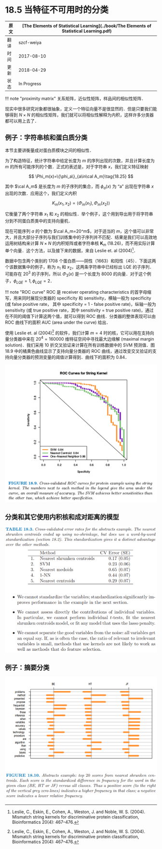 # 18.5 当特征不可用时的分类

| 原文   | [The Elements of Statistical Learning](../book/The Elements of Statistical Learning.pdf) |
| ---- | ---------------------------------------- |
| 翻译   | szcf-weiya                               |
| 时间   | 2017-08-10                    |
|更新|2018-04-29|
|状态|In Progress|

!!! note "proximity matrix"
    关系矩阵，近似性矩阵，样品间的相似性矩阵．

现实中很多研究对象都很抽象，定义一个特征向量不是很显然的．但是只要我们能够得到 $N\times N$ 的相似性矩阵，我们就可以将相似性解释为内积，这样许多分类器都可以用上去了．

## 例子：字符串核和蛋白质分类

本节主要讲衡量成对蛋白质模块之间的相似性．

为了构造特征，统计字符串中给定长度为 $m$ 的序列出现的次数，并且计算长度为 $m$ 的所有可能序列的个数．正式的表述是，对于字符串 $x$，我们定义特征映射

$$
\Phi_m(x)=\{\phi_a\}_{a\in\cal A_m}\tag{18.25}
$$

其中 $\cal A_m$ 是长度为 $m$ 的子序列的集合，而 $\phi_a(x)$ 为 “a” 出现在字符串 $x$ 出现的次数．应用这个，我们定义内积

$$
K_m(x_1,x_2)=\langle \Phi_m(x_1),\Phi_m(x_2) \rangle\tag{18.26}
$$

它衡量了两个字符串 $x_1$ 和 $x_2$ 的相似性．举个例子，这个用到导出用于将字符串分到不同蛋白质类中的支持向量机．

现在可能序列 $a$ 的个数为 $\cal A_m=20^m$，对于适当的 $m$，这个值可以非常大，并且大部分子序列与我们训练集中的子序列并不匹配．结果是我们可以高效地运用树结构来计算 $N\times N$ 的内积矩阵或者字符串核 $\mathbf K_m$ (18.26)，而不用实际计算单个向量．这个方法，以及接下来的数据，来自 Leslie et. al (2004)[^1]．

数据中包含两个类别的 1708 个蛋白质——阴性（1663）和阳性（45）．下面这两个该数据集中的例子，称为 $x_1$ 和 $x_2$，这两条字符串中已经标出 LQE 的子序列．可能存在 $20^3$ 的子序列，所以 $\Phi_3(x)$ 是一个长度为 8000 的向量．对于这个例子，$\phi_{LQE}=1,\phi_{LQE}=2$．


!!! note "ROC curve"
    ROC 是 receiver operating characteristics 的首字母缩写，用来同时展现分类器的 specificity 和 sensitivity，横轴一般为 specificity (或 false positive rate， 其中 specificity = 1 - false positive rate)，纵轴一般为sensitivity (或 true positive rate，其中 sensitivity = true positive rate)，通过在不同的阈值下计算这两个值，就可以得到 ROC 曲线．分类器的整体表现可以由 ROC 曲线下的面积 AUC (area under the curve) 给出．

使用 Leslie et. al (2004)[^1] 的软件，我们计算 $m=4$ 时的核，它可以用在支持向量分类器中来在 $20^4=160000$ 维特征空间中寻找最大边缘解 (maximal margin solution)．我们采用 10 折交叉验证来计算在所有训练数据中的 SVM 预测值．图 18.9 中的橘黄色曲线显示了支持向量分类器的 ROC 曲线，通过改变交叉验证的支持向量分类器的预测变量的阈值计算得到．曲线下的面积为 0.84．

![](../img/18/fig18.9.png)

## 分类和其它使用内积核和成对距离的模型

![](../img/18/tab18.3.png)

## 例子：摘要分类

![](../img/18/fig18.10.png)

[^1]: Leslie, C., Eskin, E., Cohen, A., Weston, J. and Noble, W. S. (2004). Mismatch string kernels for discriminative protein classification, Bioinformatics 20(4): 467–476.